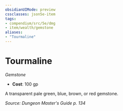 ```yaml
---
obsidianUIMode: preview
cssclasses: json5e-item
tags:
- compendium/src/5e/dmg
- item/wealth/gemstone
aliases: 
- "Tourmaline"
---
```

# Tourmaline
*Gemstone*  

- **Cost**: 100 gp

A transparent pale green, blue, brown, or red gemstone.

*Source: Dungeon Master's Guide p. 134*